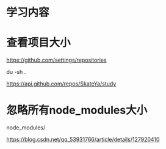 # 学习内容

# 查看项目大小
https://github.com/settings/repositories


du -sh .

https://api.github.com/repos/SkateYa/study



# 忽略所有node_modules大小
node_modules/

https://blog.csdn.net/qq_53931766/article/details/127920410